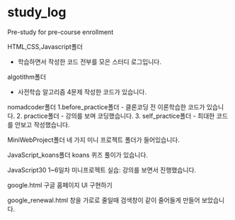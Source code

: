 # study_log
Pre-study for pre-course enrollment

HTML,CSS,Javascript폴더 
  - 학습하면서 작성한 코드 전부를 모은 스터디 로그입니다.

algotithm폴더 
  - 사전학습 알고리즘 4문제 작성한 코드가 있습니다.

nomadcoder폴더 
  1.before_practice폴더 - 클론코딩 전 이론학습한 코드가 있습니다. 
  2. practice폴더 - 강의를 보며 코딩했습니다. 
  3. self_practice폴더 - 최대한 코드를 안보고 작성했습니다.

MiniWebProject폴더 
  네 가지 미니 프로젝트 폴더가 들어있습니다.

JavaScript_koans폴더 
  koans 퀴즈 풀이가 있습니다.
 
JavaScript30 
  1~6일차 미니프로젝트 실습: 강의를 보면서 진행했습니다. 
  
google.html 
  구글 홈페이지 UI 구현하기
  
google_renewal.html
  창을 가로로 줄일때 검색창이 같이 줄어들게 만들어 보았습니다.
  
